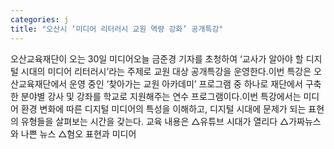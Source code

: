 ```yaml
---
categories: j
title: "오산시 ‘미디어 리터러시 교원 역량 강화’ 공개특강"
---
```

오산교육재단이 오는 30일 미디어오늘 금준경 기자를 초청하여 ‘교사가 알아야 할 디지털 시대의 미디어 리터러시’라는 주제로 교원 대상 공개특강을 운영한다.이번 특강은 오산교육재단에서 운영 중인 ‘찾아가는 교원 아카데미’ 프로그램 중 하나로 재단에서 구축한 분야별 강사 및 강좌를 학교로 지원해주는 연수 프로그램이다.이번 특강에서는 미디어 환경 변화에 따른 디지털 미디어의 특성을 이해하고, 디지털 시대에 문제가 되는 표현의 유형들을 살펴보는 시간을 갖는다. 교육 내용은 △유튜브 시대가 열리다 △가짜뉴스와 나쁜 뉴스 △혐오 표현과 미디어